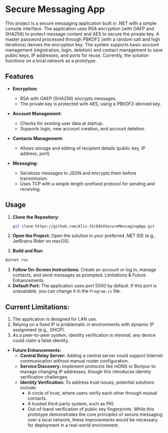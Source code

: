 # Secure Messaging App

This project is a secure messaging application built in .NET with a simple console interface. The application uses RSA encryption (with OAEP and SHA256) to protect message content and AES to secure the private key. A master password processed through PBKDF2 (with a random salt and high iterations) derives the encryption key. The system supports basic account management (registration, login, deletion) and contact management to save public keys, IP addresses, and ports for reuse. Currently, the solution functions on a local network as a prototype.

## Features

- **Encryption:**
    - RSA with OAEP (SHA256) encrypts messages.
    - The private key is protected with AES, using a PBKDF2-derived key.

- **Account Management:**
    - Checks for existing user data at startup.
    - Supports login, new account creation, and account deletion.

- **Contacts Management:**
    - Allows storage and editing of recipient details (public key, IP address, port).

- **Messaging:**
    - Serializes messages to JSON and encrypts them before transmission.
    - Uses TCP with a simple length-prefixed protocol for sending and receiving.

## Usage

1. **Clone the Repository:**
   ```bash
   git clone https://github.com/Alis-33/EASVSecureMessagingApp.git
   ```

1. **Open the Project:** Open the solution in your preferred .NET IDE (e.g., JetBrains Rider on macOS).
2. **Build and Run:**

```bash
dotnet run
```
3. **Follow On-Screen Instructions:** Create an account or log in, manage contacts, and send messages as prompted.
   Limitations & Future Enhancements
4. **Default Port:** The application uses port 5000 by default. If this port is unavailable, you can change it in the `Program.cs` file.

##  Current Limitations:

1. The application is designed for LAN use.
2. Relying on a fixed IP is problematic in environments with dynamic IP assignment (e.g., DHCP).
3. As a peer-to-peer system, identity verification is minimal; any device could claim a false identity.
* **Future Enhancements:**
    * **Central Relay Server:** Adding a central server could support Internet communication without manual router configuration.
    * **Service Discovery:** Implement protocols like mDNS or Bonjour to manage changing IP addresses, though this introduces identity verification challenges.
    * **Identity Verification:** To address trust issues, potential solutions include:
        * A circle of trust, where users verify each other through mutual contacts.
        * A trusted third-party system, such as PKI.
        * Out-of-band verification of public key fingerprints.
          While this prototype demonstrates the core principles of secure messaging over a local network, these improvements would be necessary for deployment in a real-world environment.
